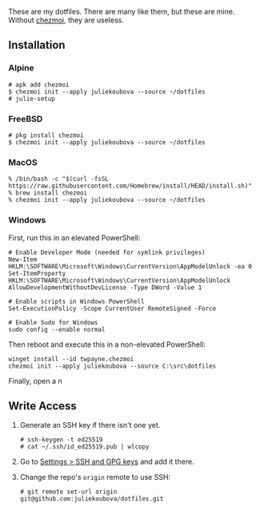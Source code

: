 These are my dotfiles. There are many like them, but these are mine. 
Without [chezmoi](https://www.chezmoi.io/), they are useless.

## Installation

### Alpine
```
# apk add chezmoi
$ chezmoi init --apply juliekoubova --source ~/dotfiles
# julie-setup
```

### FreeBSD
```
# pkg install chezmoi
$ chezmoi init --apply juliekoubova --source ~/dotfiles
```
### MacOS
```
% /bin/bash -c "$(curl -fsSL https://raw.githubusercontent.com/Homebrew/install/HEAD/install.sh)"
% brew install chezmoi
% chezmoi init --apply juliekoubova --source ~/dotfiles
```
### Windows
First, run this in an elevated PowerShell:
```pwsh
# Enable Developer Mode (needed for symlink privileges)
New-Item HKLM:\SOFTWARE\Microsoft\Windows\CurrentVersion\AppModelUnlock -ea 0
Set-ItemProperty HKLM:\SOFTWARE\Microsoft\Windows\CurrentVersion\AppModelUnlock AllowDevelopmentWithoutDevLicense -Type DWord -Value 1

# Enable scripts in Windows PowerShell
Set-ExecutionPolicy -Scope CurrentUser RemoteSigned -Force

# Enable Sudo for Windows
sudo config --enable normal
```
Then reboot and execute this in a non-elevated PowerShell:
```pwsh
winget install --id twpayne.chezmoi
chezmoi init --apply juliekoubova --source C:\src\dotfiles
```
Finally, open a n
## Write Access
1. Generate an SSH key if there isn't one yet.

    ```
    # ssh-keygen -t ed25519
    # cat ~/.ssh/id_ed25519.pub | wlcopy
    ```
2. Go to [Settings > SSH and GPG keys](https://github.com/settings/keys) and add it there.
   
3. Change the repo's `origin` remote to use SSH:

    ```
    # git remote set-url origin git@github.com:juliekoubova/dotfiles.git
    ```
